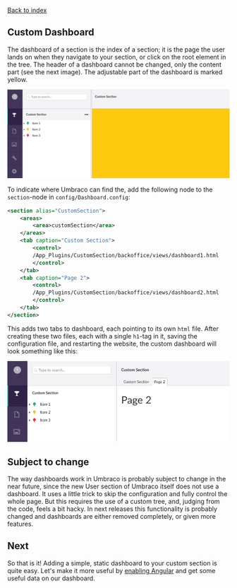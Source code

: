 ﻿[Back to index](index.md)

## Custom Dashboard

The dashboard of a section is the index of a section; it is the page the user
lands on when they navigate to your section, or click on the root element in the
tree. The header of a dashboard cannot be changed, only the content part (see
the next image). The adjustable part of the dashboard is marked yellow.

![Dashboard](images/custom1.png)

To indicate where Umbraco can find the, add the following node to the `section`-node in
`config/Dashboard.config`:

``` xml
<section alias="CustomSection">
    <areas>
        <area>customSection</area>
    </areas>
    <tab caption="Custom Section">
        <control>
        /App_Plugins/CustomSection/backoffice/views/dashboard1.html
        </control>
    </tab>
    <tab caption="Page 2">
        <control>
        /App_Plugins/CustomSection/backoffice/views/dashboard2.html
        </control>
    </tab>
</section>
```

This adds two tabs to dashboard, each pointing to its own `html` file. After creating
these two files, each with a single `h1`-tag in it, saving the configuration file, and
restarting the website, the custom dashboard will look something like this:

![Page 2](images/custom2.png)

## Subject to change

The way dashboards work in Umbraco is probably subject to change in the near future,
since the new User section of Umbraco itself does not use a dashboard. It uses a little trick
to skip the configuration and fully control the whole page. But this requires the use of
a custom tree, and, judging from the code, feels a bit hacky. In next releases this
functionality is probably changed and dashboards are either removed completely, or given
more features. 

## Next

So that is it! Adding a simple, static dashboard to your custom section is quite easy. 
Let's make it more useful by [enabling Angular](custom_angular.md) and get some useful data on our dashboard.